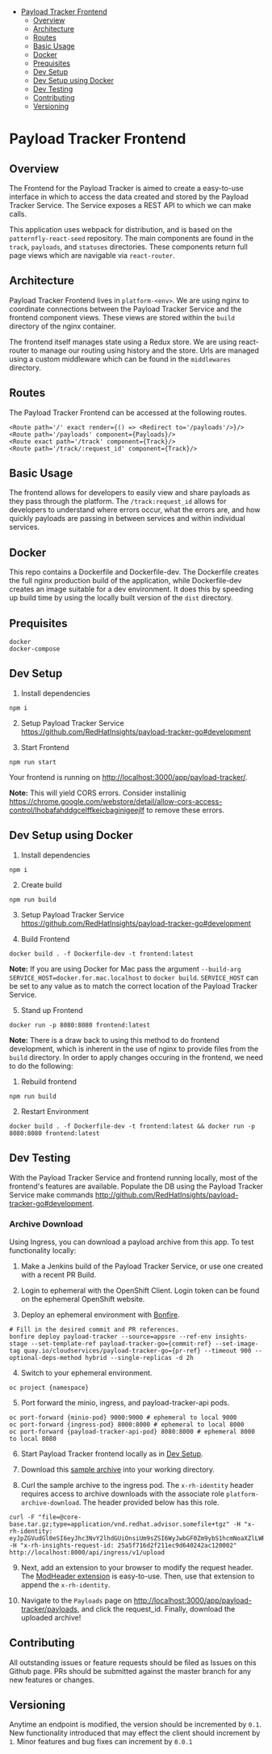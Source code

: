 - [Payload Tracker Frontend](#payload-tracker-frontend)
  - [Overview](#overview)
  - [Architecture](#architecture)
  - [Routes](#routes)
  - [Basic Usage](#basic-usage)
  - [Docker](#docker)
  - [Prequisites](#prequisites)
  - [Dev Setup](#dev-setup)
  - [Dev Setup using Docker](#dev-setup-using-docker)
  - [Dev Testing](#dev-testing)
  - [Contributing](#contributing)
  - [Versioning](#versioning)

Payload Tracker Frontend
===========================================


Overview
--------------------

The Frontend for the Payload Tracker is aimed to create a easy-to-use interface in which to access the data created and stored by the Payload Tracker Service. The Service exposes a REST API to which we can make calls.

This application uses webpack for distribution, and is based on the `patternfly-react-seed` repository. The main components are found in the `track`, `payloads`, and `statuses` directories. These components return full page views which are navigable via `react-router`.


Architecture
--------------------

Payload Tracker Frontend lives in `platform-<env>`. We are using nginx to coordinate connections between the Payload Tracker Service and the frontend component views. These views are stored within the `build` directory of the nginx container.

The frontend itself manages state using a Redux store. We are using react-router to manage our routing using history and the store. Urls are managed using a custom middleware which can be found in the `middlewares` directory.


Routes
--------------------

The Payload Tracker Frontend can be accessed at the following routes.
```
<Route path='/' exact render={() => <Redirect to='/payloads'/>}/>
<Route path='/payloads' component={Payloads}/>
<Route exact path='/track' component={Track}/>
<Route path='/track/:request_id' component={Track}/>

```


Basic Usage
--------------------

The frontend allows for developers to easily view and share payloads as they pass through the platform. The `/track:request_id` allows for developers to understand where errors occur, what the errors are, and how quickly payloads are passing in between services and within individual services.


Docker
--------------------

This repo contains a Dockerfile and Dockerfile-dev. The Dockerfile creates the full nginx production build of the application, while Dockerfile-dev creates an image suitable for a dev environment. It does this by speeding up build time by using the locally built version of the `dist` directory.


Prequisites
--------------------
    docker
    docker-compose


Dev Setup
--------------------
1. Install dependencies
```
npm i
```

2. Setup Payload Tracker Service <https://github.com/RedHatInsights/payload-tracker-go#development>

3. Start Frontend
```
npm run start
```

Your frontend is running on [http://localhost:3000/app/payload-tracker/](http://localhost:3000/app/payload-tracker/).

**Note:** This will yield CORS errors. Consider installinig <https://chrome.google.com/webstore/detail/allow-cors-access-control/lhobafahddgcelffkeicbaginigeejlf> to remove these errors.

Dev Setup using Docker
--------------------
1. Install dependencies
```
npm i
```

2. Create build
```
npm run build
```

3. Setup Payload Tracker Service <https://github.com/RedHatInsights/payload-tracker-go#development>

4. Build Frontend
```
docker build . -f Dockerfile-dev -t frontend:latest
```

**Note:** If you are using Docker for Mac pass the argument `--build-arg SERVICE_HOST=docker.for.mac.localhost` to `docker build`. `SERVICE_HOST` can be set to any value as to match the correct location of the Payload Tracker Service.

5. Stand up Frontend
```
docker run -p 8080:8080 frontend:latest
```

**Note:** There is a draw back to using this method to do frontend development, which is inherent in the use of nginx to provide files from the `build` directory. In order to apply changes occuring in the frontend, we need to do the following:

1. Rebuild frontend
```
npm run build
```

2. Restart Environment
```
docker build . -f Dockerfile-dev -t frontend:latest && docker run -p 8080:8080 frontend:latest
```

Dev Testing
--------------------
With the Payload Tracker Service and frontend running locally, most of the frontend's features are available. Populate the DB using the Payload Tracker Service make commands <http://github.com/RedHatInsights/payload-tracker-go#development>.

### Archive Download

Using Ingress, you can download a payload archive from this app. To test functionality locally:

1. Make a Jenkins build of the Payload Tracker Service, or use one created with a recent PR Build.

2. Login to ephemeral with the OpenShift Client. Login token can be found on the ephemeral OpenShift website.

3. Deploy an ephemeral environment with [Bonfire](https://github.com/RedHatInsights/bonfire).
```#!/bin/bash
# Fill in the desired commit and PR references.
bonfire deploy payload-tracker --source=appsre --ref-env insights-stage --set-template-ref payload-tracker-go={commit-ref} --set-image-tag quay.io/cloudservices/payload-tracker-go={pr-ref} --timeout 900 --optional-deps-method hybrid --single-replicas -d 2h
```

4. Switch to your ephemeral environment.
```#!/bin/bash
oc project {namespace}
```

5. Port forward the minio, ingress, and payload-tracker-api pods.
```#!/bin/bash
oc port-forward {minio-pod} 9000:9000 # ephemeral to local 9000
oc port-forward {ingress-pod} 8000:8000 # ephemeral to local 8000
oc port-forward {payload-tracker-api-pod} 8080:8000 # ephemeral 8000 to local 8080
```

6. Start Payload Tracker frontend locally as in [Dev Setup](#dev-setup).

7. Download this [sample archive](https://github.com/RedHatInsights/insights-puptoo/tree/master/dev/test-archives) into your working directory.

8. Curl the sample archive to the ingress pod. The ```x-rh-identity``` header requires access to archive downloads with the associate role ```platform-archive-download```. The header provided below has this role.
```#!/bin/bash
curl -F "file=@core-base.tar.gz;type=application/vnd.redhat.advisor.somefile+tgz" -H "x-rh-identity: eyJpZGVudGl0eSI6eyJhc3NvY2lhdGUiOnsiUm9sZSI6WyJwbGF0Zm9ybS1hcmNoaXZlLWRvd25sb2FkIl19LCJhdXRoX3R5cGUiOiJzYW1sLWF1dGgiLCJ0eXBlIjoiQXNzb2NpYXRlIn19" -H "x-rh-insights-request-id: 25a5f716d2f211ec9d640242ac120002" http://localhost:8000/api/ingress/v1/upload
```

9. Next, add an extension to your browser to modify the request header. The [ModHeader extension](https://modheader.com/) is easy-to-use. Then, use that extension to append the ```x-rh-identity```.

10. Navigate to the ```Payloads``` page on <http://localhost:3000/app/payload-tracker/payloads>, and click the request_id. Finally, download the uploaded archive!


Contributing
--------------------
All outstanding issues or feature requests should be filed as Issues on this Github
page. PRs should be submitted against the master branch for any new features or changes.


Versioning
--------------------
Anytime an endpoint is modified, the version should be incremented by `0.1`. New
functionality introduced that may effect the client should increment by `1`. Minor
features and bug fixes can increment by `0.0.1`
